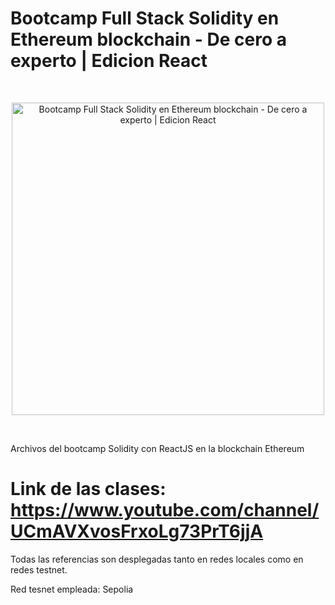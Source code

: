 # Bootcamp Full Stack Solidity en Ethereum blockchain - De cero a experto | Edicion React

<br/>
<p align="center">
<a href="https://www.youtube.com/channel/UCmAVXvosFrxoLg73PrT6jjA" target="_blank">
<img src="./assets/miniatura.png" width="500" alt="Bootcamp Full Stack Solidity en Ethereum blockchain - De cero a experto | Edicion React">
</a>
</p>
<br/>

Archivos del bootcamp Solidity con ReactJS en la blockchain Ethereum

# Link de las clases: https://www.youtube.com/channel/UCmAVXvosFrxoLg73PrT6jjA

Todas las referencias son desplegadas tanto en redes locales como en redes testnet.

Red tesnet empleada: Sepolia
